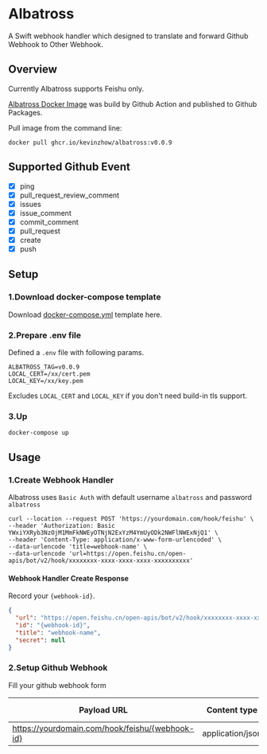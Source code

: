 # Albatross

A Swift webhook handler which designed to translate and forward Github Webhook to Other Webhook.

## Overview

Currently Albatross supports Feishu only.

[Albatross Docker Image](https://github.com/kevinzhow/albatross/pkgs/container/albatross) was build by Github Action and published to Github Packages.

Pull image from the command line:

```shell
docker pull ghcr.io/kevinzhow/albatross:v0.0.9
```

## Supported Github Event

- [x] ping
- [x] pull_request_review_comment
- [x] issues
- [x] issue_comment
- [x] commit_comment
- [x] pull_request
- [x] create
- [x] push

## Setup

### 1.Download docker-compose template

Download [docker-compose.yml](https://gist.github.com/kevinzhow/5f68c99760463a3dc195f7bd18ab64af) template here.

### 2.Prepare .env file

Defined a `.env` file with following params.

```
ALBATROSS_TAG=v0.0.9
LOCAL_CERT=/xx/cert.pem
LOCAL_KEY=/xx/key.pem
```

Excludes `LOCAL_CERT` and `LOCAL_KEY` if you don't need build-in tls support.

### 3.Up

```
docker-compose up
```

## Usage

### 1.Create Webhook Handler

Albatross uses `Basic Auth` with default username `albatross` and password `albatross`

```shell
curl --location --request POST 'https://yourdomain.com/hook/feishu' \
--header 'Authorization: Basic YWxiYXRyb3NzOjM1MmFkNWEyOTNjN2ExYzM4YmUyODk2NWFlNWExNjQ1' \
--header 'Content-Type: application/x-www-form-urlencoded' \
--data-urlencode 'title=webhook-name' \
--data-urlencode 'url=https://open.feishu.cn/open-apis/bot/v2/hook/xxxxxxxx-xxxx-xxxx-xxxx-xxxxxxxxxx'
```

#### Webhook Handler Create Response

Record your `{webhook-id}`.

```json
{
  "url": "https://open.feishu.cn/open-apis/bot/v2/hook/xxxxxxxx-xxxx-xxxx-xxxx-xxxxxxxxxx",
  "id": "{webhook-id}",
  "title": "webhook-name",
  "secret": null
}
```

### 2.Setup Github Webhook

Fill your github webhook form

| Payload URL                                     | Content type     | SSL verification        |
| ----------------------------------------------- | ---------------- | ----------------------- |
| https://yourdomain.com/hook/feishu/{webhook-id} | application/json | Enable SSL verification |
